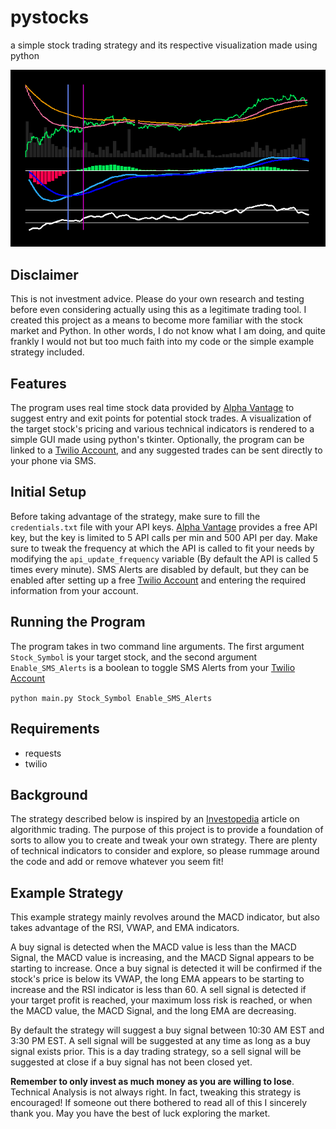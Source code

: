 # pystocks

a simple stock trading strategy and its respective visualization made using python

![Image of Program](https://github.com/thismarvin/pystocks/blob/master/Preview.png)

## Disclaimer

This is not investment advice. Please do your own research and testing before even considering actually using this as a legitimate trading tool. I created this project as a means to become more familiar with the stock market and Python. In other words, I do not know what I am doing, and quite frankly I would not but too much faith into my code or the simple example strategy included.

## Features

The program uses real time stock data provided by [Alpha Vantage](https://www.alphavantage.co/) to suggest entry and exit points for potential stock trades. A visualization of the target stock's pricing and various technical indicators is rendered to a simple GUI made using python's tkinter. Optionally, the program can be linked to a [Twilio Account](https://www.twilio.com/), and any suggested trades can be sent directly to your phone via SMS.

## Initial Setup

Before taking advantage of the strategy, make sure to fill the `credentials.txt` file with your API keys. [Alpha Vantage](https://www.alphavantage.co/) provides a free API key, but the key is limited to 5 API calls per min and 500 API per day. Make sure to tweak the frequency at which the API is called to fit your needs by modifying the `api_update_frequency` variable (By default the API is called 5 times every minute). SMS Alerts are disabled by default, but they can be enabled after setting up a free [Twilio Account](https://www.twilio.com/) and entering the required information from your account.

## Running the Program

The program takes in two command line arguments. The first argument `Stock_Symbol` is your target stock, and the second argument `Enable_SMS_Alerts` is a boolean to toggle SMS Alerts from your [Twilio Account](https://www.twilio.com/)

`python main.py Stock_Symbol Enable_SMS_Alerts`

## Requirements

- requests
- twilio

## Background

The strategy described below is inspired by an [Investopedia](https://www.investopedia.com/articles/active-trading/101014/basics-algorithmic-trading-concepts-and-examples.asp) article on algorithmic trading. The purpose of this project is to provide a foundation of sorts to allow you to create and tweak your own strategy. There are plenty of technical indicators to consider and explore, so please rummage around the code and add or remove whatever you seem fit!

## Example Strategy

This example strategy mainly revolves around the MACD indicator, but also takes advantage of the RSI, VWAP, and EMA indicators.

A buy signal is detected when the MACD value is less than the MACD Signal, the MACD value is increasing, and the MACD Signal appears to be starting to increase. Once a buy signal is detected it will be confirmed if the stock's price is below its VWAP, the long EMA appears to be starting to increase and the RSI indicator is less than 60. A sell signal is detected if your target profit is reached, your maximum loss risk is reached, or when the MACD value, the MACD Signal, and the long EMA are decreasing.

By default the strategy will suggest a buy signal between 10:30 AM EST and 3:30 PM EST. A sell signal will be suggested at any time as long as a buy signal exists prior. This is a day trading strategy, so a sell signal will be suggested at close if a buy signal has not been closed yet.

**Remember to only invest as much money as you are willing to lose**. Technical Analysis is not always right. In fact, tweaking this strategy is encouraged! If someone out there bothered to read all of this I sincerely thank you. May you have the best of luck exploring the market.

